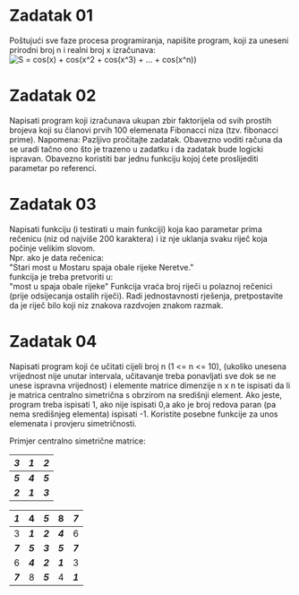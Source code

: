 # Zadatak 01

Poštujući sve faze procesa programiranja, napišite program, koji za uneseni prirodni broj n i realni broj x izračunava: 
![S = cos(x) + cos(x^2 + cos(x^3) + ... + cos(x^n))](https://latex.codecogs.com/gif.latex?S&space;=&space;\con(x)&space;&plus;&space;\cos(x^2)&space;&plus;&space;\cos(x^3)&space;&plus;&space;...&space;&plus;&space;\cos(x^n))


# Zadatak 02

Napisati program koji izračunava ukupan zbir faktorijela od svih prostih brojeva koji su članovi prvih 100 elemenata Fibonacci niza (tzv. fibonacci prime).
Napomena: Pazljivo pročitajte zadatak. Obavezno voditi računa da se uradi tačno ono što je trazeno u zadatku i da zadatak bude logicki ispravan. Obavezno koristiti bar jednu funkciju kojoj ćete proslijediti parametar po referenci.


# Zadatak 03

Napisati funkciju (i testirati u main funkciji) koja kao parametar prima rečenicu (niz od najviše 200 karaktera) i iz nje uklanja svaku riječ koja počinje velikim slovom.  
Npr. ako je data rečenica:  
	"Stari most u Mostaru spaja obale rijeke Neretve."  
funkcija je treba pretvoriti u:  
	"most u spaja obale rijeke" 
Funkcija vraća broj riječi u polaznoj rečenici (prije odsijecanja ostalih riječi). Radi jednostavnosti rješenja, pretpostavite da je riječ bilo koji niz znakova razdvojen znakom razmak.


# Zadatak 04

Napisati program koji će učitati cijeli broj n (1 <= n <= 10), (ukoliko unesena vrijednost nije unutar intervala, učitavanje treba ponavljati sve dok se ne unese ispravna vrijednost) i elemente matrice dimenzije n x n te ispisati da li je matrica centralno simetrična s obrzirom na središnji element. Ako jeste, program treba ispisati 1, ako nije ispisati 0,a ako je broj redova paran (pa nema središnjeg elementa) ispisati -1. Koristite posebne funkcije za unos elemenata i provjeru simetričnosti.
  
Primjer centralno simetrične matrice:
  
  | *3* | *1* | *2* |
  | --- | --- | --- |
  | *__5__* | *__4__* | *__5__* |             
  | *__2__* | *__1__* | *__3__* |             
                    
  | *1* | 4 | *5* |  8 | *7* |
  | --- | --- | --- | --- | --- |
  | 3 | *__1__* | *__2__* | *__4__* | 6 |
  | *__7__* | *__5__* | *__3__* | *__5__* | *__7__* |
  | 6 | *__4__* | *__2__* | *__1__* | 3 |
  | *__7__* | 8 | *__5__* | 4 | *__1__* |